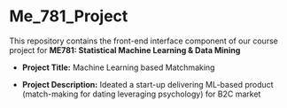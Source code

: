 # Me_781_Project
This repository contains the front-end interface component of our course project for <b>ME781: Statistical Machine Learning & Data Mining</b>

- <b>Project Title:</b> Machine Learning based Matchmaking

- <b>Project Description:</b> Ideated a start-up delivering ML-based product (match-making for dating leveraging psychology) for B2C market 
